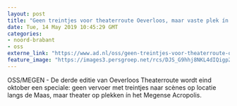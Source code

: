 ```yaml
---
layout: post
title: "Geen treintjes voor theaterroute Oeverloos, maar vaste plek ín Megense Acropolis"
date: Tue, 14 May 2019 10:45:29 GMT
categories: 
- noord-brabant 
- oss 
externe_link: "https://www.ad.nl/oss/geen-treintjes-voor-theaterroute-oeverloos-maar-vaste-plek-in-megense-acropolis~a85adf00/"
feature_image: "https://images3.persgroep.net/rcs/DJS_G9hhj8NKL4dIQigp279uf6M/diocontent/148278550/_fitwidth/400/?appId=21791a8992982cd8da851550a453bd7f&quality=0.7"
---
```


OSS/MEGEN - De derde editie van Oeverloos Theaterroute wordt eind oktober een speciale: geen vervoer met treintjes naar scènes op locatie langs de Maas, maar theater op plekken ín het Megense Acropolis.
